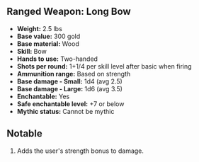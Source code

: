 ## Ranged Weapon: Long Bow

- **Weight:** 2.5 lbs
- **Base value:** 300 gold
- **Base material:** Wood
- **Skill:** Bow
- **Hands to use:** Two-handed
- **Shots per round:** 1+1/4 per skill level after basic when firing
- **Ammunition range:** Based on strength
- **Base damage - Small:** 1d4 (avg 2.5)
- **Base damage - Large:** 1d6 (avg 3.5)
- **Enchantable:** Yes
- **Safe enchantable level:** +7 or below
- **Mythic status:** Cannot be mythic

## Notable

1. Adds the user's strength bonus to damage.
